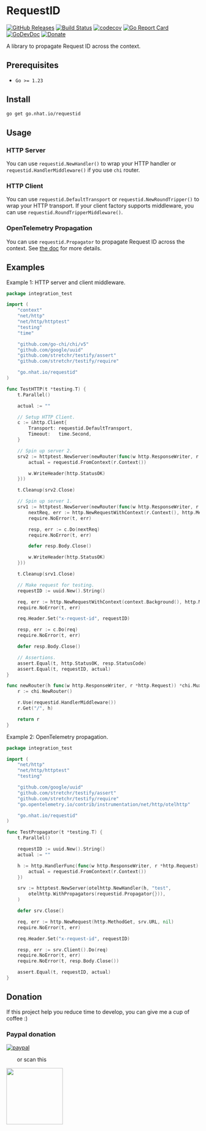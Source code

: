 # RequestID

[![GitHub Releases](https://img.shields.io/github/v/release/nhatthm/go-requestid)](https://github.com/nhatthm/go-requestid/releases/latest)
[![Build Status](https://github.com/nhatthm/go-requestid/actions/workflows/test.yaml/badge.svg)](https://github.com/nhatthm/go-requestid/actions/workflows/test.yaml)
[![codecov](https://codecov.io/gh/nhatthm/go-requestid/branch/master/graph/badge.svg?token=eTdAgDE2vR)](https://codecov.io/gh/nhatthm/requestid)
[![Go Report Card](https://goreportcard.com/badge/go.nhat.io/requestid)](https://goreportcard.com/report/go.nhat.io/requestid)
[![GoDevDoc](https://img.shields.io/badge/dev-doc-00ADD8?logo=go)](https://pkg.go.dev/go.nhat.io/requestid)
[![Donate](https://img.shields.io/badge/Donate-PayPal-green.svg)](https://www.paypal.com/donate/?hosted_button_id=PJZSGJN57TDJY)

A library to propagate Request ID across the context.

## Prerequisites

- `Go >= 1.23`

## Install

```bash
go get go.nhat.io/requestid
```

## Usage

### HTTP Server

You can use `requestid.NewHandler()` to wrap your HTTP handler or `requestid.HandlerMiddleware()` if you use `chi` router.

### HTTP Client

You can use `requestid.DefaultTransport` or `requestid.NewRoundTripper()` to wrap your HTTP transport. If your client factory supports middleware, you can use `requestid.RoundTripperMiddleware()`.

### OpenTelemetry Propagation

You can use `requestid.Propagator` to propagate Request ID across the context. See [the doc](https://opentelemetry.io/docs/specs/otel/context/api-propagators/) for more details.

## Examples

Example 1: HTTP server and client middleware.

```go
package integration_test

import (
	"context"
	"net/http"
	"net/http/httptest"
	"testing"
	"time"

	"github.com/go-chi/chi/v5"
	"github.com/google/uuid"
	"github.com/stretchr/testify/assert"
	"github.com/stretchr/testify/require"

	"go.nhat.io/requestid"
)

func TestHTTP(t *testing.T) {
	t.Parallel()

	actual := ""

	// Setup HTTP Client.
	c := &http.Client{
		Transport: requestid.DefaultTransport,
		Timeout:   time.Second,
	}

	// Spin up server 2.
	srv2 := httptest.NewServer(newRouter(func(w http.ResponseWriter, r *http.Request) {
		actual = requestid.FromContext(r.Context())

		w.WriteHeader(http.StatusOK)
	}))

	t.Cleanup(srv2.Close)

	// Spin up server 1.
	srv1 := httptest.NewServer(newRouter(func(w http.ResponseWriter, r *http.Request) {
		nextReq, err := http.NewRequestWithContext(r.Context(), http.MethodGet, srv2.URL, nil)
		require.NoError(t, err)

		resp, err := c.Do(nextReq)
		require.NoError(t, err)

		defer resp.Body.Close()

		w.WriteHeader(http.StatusOK)
	}))

	t.Cleanup(srv1.Close)

	// Make request for testing.
	requestID := uuid.New().String()

	req, err := http.NewRequestWithContext(context.Background(), http.MethodGet, srv1.URL, nil)
	require.NoError(t, err)

	req.Header.Set("x-request-id", requestID)

	resp, err := c.Do(req)
	require.NoError(t, err)

	defer resp.Body.Close()

	// Assertions.
	assert.Equal(t, http.StatusOK, resp.StatusCode)
	assert.Equal(t, requestID, actual)
}

func newRouter(h func(w http.ResponseWriter, r *http.Request)) *chi.Mux {
	r := chi.NewRouter()

	r.Use(requestid.HandlerMiddleware())
	r.Get("/", h)

	return r
}
```

Example 2: OpenTelemetry propagation.

```go
package integration_test

import (
	"net/http"
	"net/http/httptest"
	"testing"

	"github.com/google/uuid"
	"github.com/stretchr/testify/assert"
	"github.com/stretchr/testify/require"
	"go.opentelemetry.io/contrib/instrumentation/net/http/otelhttp"

	"go.nhat.io/requestid"
)

func TestPropagator(t *testing.T) {
	t.Parallel()

	requestID := uuid.New().String()
	actual := ""

	h := http.HandlerFunc(func(w http.ResponseWriter, r *http.Request) {
		actual = requestid.FromContext(r.Context())
	})

	srv := httptest.NewServer(otelhttp.NewHandler(h, "test",
		otelhttp.WithPropagators(requestid.Propagator{})),
	)

	defer srv.Close()

	req, err := http.NewRequest(http.MethodGet, srv.URL, nil)
	require.NoError(t, err)

	req.Header.Set("x-request-id", requestID)

	resp, err := srv.Client().Do(req)
	require.NoError(t, err)
	require.NoError(t, resp.Body.Close())

	assert.Equal(t, requestID, actual)
}
```

## Donation

If this project help you reduce time to develop, you can give me a cup of coffee :)

### Paypal donation

[![paypal](https://www.paypalobjects.com/en_US/i/btn/btn_donateCC_LG.gif)](https://www.paypal.com/donate/?hosted_button_id=PJZSGJN57TDJY)

&nbsp;&nbsp;&nbsp;&nbsp;&nbsp;&nbsp;&nbsp;or scan this

<img src="https://user-images.githubusercontent.com/1154587/113494222-ad8cb200-94e6-11eb-9ef3-eb883ada222a.png" width="147px" />
